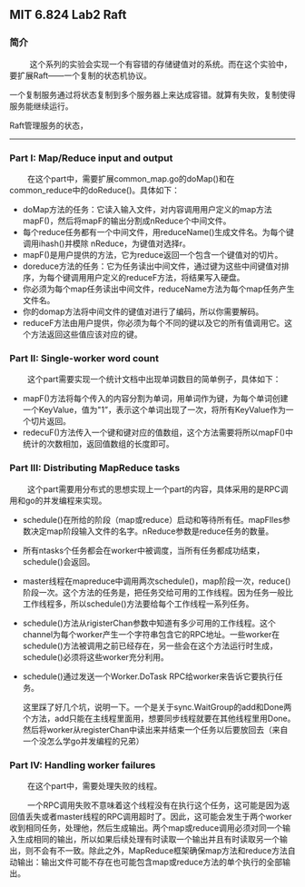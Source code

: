 

## MIT 6.824 Lab2 Raft

### 简介

&nbsp;&nbsp;&nbsp;&nbsp;&nbsp;&nbsp;&nbsp;&nbsp;&nbsp;这个系列的实验会实现一个有容错的存储键值对的系统。而在这个实验中，要扩展Raft——一个复制的状态机协议。

一个复制服务通过将状态复制到多个服务器上来达成容错。就算有失败，复制使得服务能继续运行。

Raft管理服务的状态，

------

### Part I: Map/Reduce input and output

&nbsp;&nbsp;&nbsp;&nbsp;&nbsp;&nbsp;&nbsp;&nbsp;在这个part中，需要扩展common_map.go的doMap()和在common_reduce中的doReduce()。具体如下：

- doMap方法的任务：它读入输入文件，对内容调用用户定义的map方法mapF()，然后将mapF的输出分割成nReduce个中间文件。
- 每个reduce任务都有一个中间文件，用reduceName()生成文件名。为每个键调用ihash()并模除 nReduce，为键值对选择r。
- mapF()是用户提供的方法，它为reduce返回一个包含一个键值对的切片。
- doreduce方法的任务：它为任务读出中间文件，通过键为这些中间键值对排序，为每个键调用用户定义的reduceF方法，将结果写入硬盘。
- 你必须为每个map任务读出中间文件，reduceName方法为每个map任务产生文件名。
- 你的domap方法将中间文件的键值对进行了编码，所以你需要解码。
- reduceF方法由用户提供，你必须为每个不同的键以及它的所有值调用它。这个方法返回这些值应该对应的键。

### Part II: Single-worker word count

&nbsp;&nbsp;&nbsp;&nbsp;&nbsp;&nbsp;&nbsp;&nbsp;这个part需要实现一个统计文档中出现单词数目的简单例子，具体如下：

- mapF()方法将每个传入的内容分割为单词，用单词作为键，为每个单词创建一个KeyValue，值为"1”，表示这个单词出现了一次，将所有KeyValue作为一个切片返回。
- redecuF()方法传入一个键和键对应的值数组，这个方法需要将所以mapF()中统计的次数相加，返回值数组的长度即可。

### Part III: Distributing MapReduce tasks

&nbsp;&nbsp;&nbsp;&nbsp;&nbsp;&nbsp;&nbsp;&nbsp;这个part需要用分布式的思想实现上一个part的内容，具体采用的是RPC调用和go的并发编程来实现。

- schedule()在所给的阶段（map或reduce）启动和等待所有任。mapFIles参数决定map阶段输入文件的名字。nReduce参数是reduce任务的数量。

- 所有ntasks个任务都会在worker中被调度，当所有任务都成功结束，schedule()会返回。

- master线程在mapreduce中调用两次schedule()，map阶段一次，reduce()阶段一次。这个方法的任务是，把任务交给可用的工作线程。因为任务一般比工作线程多，所以schedule()方法要给每个工作线程一系列任务。

- schedule()方法从rigisterChan参数中知道有多少可用的工作线程。这个channel为每个worker产生一个字符串包含它的RPC地址。一些worker在schedule()方法被调用之前已经存在，另一些会在这个方法运行时生成，schedule()必须将这些worker充分利用。

- schedule()通过发送一个Worker.DoTask RPC给worker来告诉它要执行任务。

  这里踩了好几个坑，说明一下。一个是关于sync.WaitGroup的add和Done两个方法，add只能在主线程里面用，想要同步线程就要在其他线程里用Done。然后将worker从registerChan中读出来并结束一个任务以后要放回去（来自一个没怎么学go并发编程的兄弟）

### Part IV: Handling worker failures

&nbsp;&nbsp;&nbsp;&nbsp;&nbsp;&nbsp;&nbsp;&nbsp;在这个part中，需要处理失败的线程。

&nbsp;&nbsp;&nbsp;&nbsp;&nbsp;&nbsp;&nbsp;&nbsp;一个RPC调用失败不意味着这个线程没有在执行这个任务，这可能是因为返回值丢失或者master线程的RPC调用超时了。因此，这可能会发生于两个worker收到相同任务，处理他，然后生成输出。两个map或reduce调用必须对同一个输入生成相同的输出，所以如果后续处理有时读取一个输出并且有时读取另一个输出，则不会有不一致。除此之外，MapReduce框架确保map方法和reduce方法自动输出：输出文件可能不存在也可能包含map或reduce方法的单个执行的全部输出。